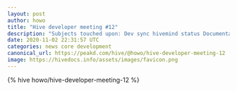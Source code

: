 ```yaml
---
layout: post
author: howo
title: "Hive developer meeting #12"
description: "Subjects touched upon: Dev sync hivemind status Documentation Hard fork 25 direction Initial smart contract thoughts meeting ..."
date: 2020-11-02 22:31:57 UTC
categories: news core development
canonical_url: https://peakd.com/hive/@howo/hive-developer-meeting-12
image: https://hivedocs.info/assets/images/favicon.png
---
```

{% hive howo/hive-developer-meeting-12 %}
